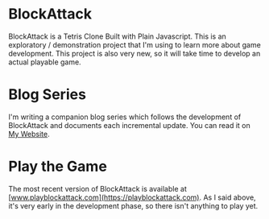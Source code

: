 # BlockAttack
BlockAttack is a Tetris Clone Built with Plain Javascript.  This is an exploratory / demonstration project that I'm using to learn more about game development.  This project is also very new, so it will take time to develop an actual playable game.

# Blog Series
I'm writing a companion blog series which follows the development of BlockAttack and documents each incremental update.  You can read it on [My Website](https://mikebledsoe.com/blog).

# Play the Game
The most recent version of BlockAttack is available at [www.playblockattack.com](https://playblockattack.com).  As I said above, it's very early in the development phase, so there isn't anything to play yet. 
